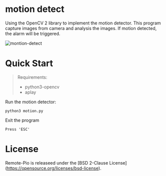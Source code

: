 # motion detect
Using the OpenCV 2 library to implement the motion detector.
This program capture images from camera and analysis the images.
If motion detected, the alarm will be triggered.

![montion-detect](https://cloud.githubusercontent.com/assets/18475968/17454237/fb63075e-5bc0-11e6-83ef-c6019305c5dd.png)

# Quick Start
> Requirements:
> * python3-opencv
> * aplay

Run the motion detector:
```
python3 motion.py 
```

Exit the program
```
Press 'ESC'
```

# License
Remote-Pio is releaseed under the [BSD 2-Clause License] (https://opensource.org/licenses/bsd-license). 
